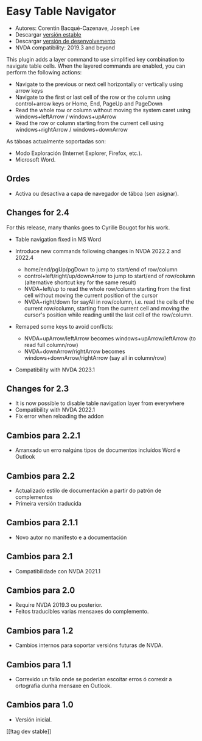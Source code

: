 # Easy Table Navigator #

* Autores: Corentin Bacqué-Cazenave, Joseph Lee
* Descargar [versión estable][1]
* Descargar [versión de desenvolvemento][2]
* NVDA compatibility: 2019.3 and beyond

This plugin adds a layer command to use simplified key combination to
navigate table cells.  When the layered commands are enabled, you can
perform the following actions:

* Navigate to the previous or next cell horizontally or vertically using
  arrow keys
* Navigate to the first or last cell of the row or the column using
  control+arrow keys or Home, End, PageUp and PageDown
* Read the whole row or column without moving the system caret using
  windows+leftArrow / windows+upArrow
* Read the row or column starting from the current cell using
  windows+rightArrow / windows+downArrow

As táboas actualmente soportadas son:

* Modo Exploración (Internet Explorer, Firefox, etc.).
* Microsoft Word.

## Ordes

* Activa ou desactiva a capa de navegador de táboa (sen asignar).

## Changes for 2.4

For this release, many thanks goes to Cyrille Bougot for his work.

* Table navigation fixed in MS Word
* Introduce new commands following changes in NVDA 2022.2 and 2022.4

    * home/end/pgUp/pgDown to jump to start/end of row/column
    * control+left/right/up/downArrow to jump to start/end of row/column
      (alternative shortcut key for the same result)
    * NVDA+left/up to read the whole row/column starting from the first cell
      without moving the current position of the cursor
    * NVDA+right/down for sayAll in row/column, i.e. read the cells of the
      current row/column, starting from the current cell and moving the
      cursor's position while reading until the last cell of the row/column.

* Remaped some keys to avoid conflicts:

    * NVDA+upArrow/leftArrow becomes windows+upArrow/leftArrow (to read full
      column/row)
    * NVDA+downArrow/rightArrow becomes windows+downArrow/rightArrow (say
      all in column/row)

* Compatibility with NVDA 2023.1

## Changes for 2.3

* It is now possible to disable table navigation layer from everywhere
* Compatibility with NVDA 2022.1
* Fix error when reloading the addon

## Cambios para 2.2.1

* Arranxado un erro nalgúns tipos de documentos incluídos Word e Outlook

## Cambios para 2.2

* Actualizado estilo de documentación a partir do patrón de complementos
* Primeira versión traducida

## Cambios para 2.1.1

* Novo autor no manifesto e a documentación

## Cambios para 2.1

* Compatibilidade con NVDA 2021.1

## Cambios para 2.0

* Require NVDA 2019.3 ou posterior.
* Feitos traducibles varias mensaxes do complemento.

## Cambios para 1.2

* Cambios internos para soportar versións futuras de NVDA.

## Cambios para 1.1

* Correxido un fallo onde se poderían escoitar erros ó correxir a ortografía
  dunha mensaxe en Outlook.

## Cambios para 1.0

*   Versión inicial.

[[!tag dev stable]]

[1]: https://www.nvaccess.org/addonStore/legacy?file=etn

[2]: https://www.nvaccess.org/addonStore/legacy?file=etn-dev
